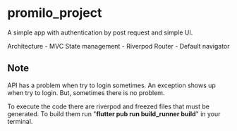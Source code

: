 # promilo_project
A simple app with authentication by post request and simple UI.

Architecture      -  MVC
State management  -  Riverpod
Router            - Default navigator

## Note
API has a problem when try to login sometimes. An exception shows up when try to login. But, sometimes there is no problem.

To execute the code there are riverpod and freezed files that must be generated. To build them run "**flutter pub run build_runner build**" in your terminal.

